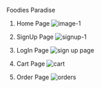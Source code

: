 Foodies Paradise

1. Home Page
![image-1](https://github.com/shrawan0840/Foodies-Paradise/assets/87697180/5aecb4fb-a2d0-4a4e-a55f-dbdde5276ed4)

2. SignUp Page
![signup-1](https://github.com/shrawan0840/Foodies-Paradise/assets/87697180/3861d956-8c53-4ee4-9cb3-eb859bce6984)

3. LogIn Page
![sign up page](https://github.com/shrawan0840/Foodies-Paradise/assets/87697180/f1c97605-13fd-4eed-a419-dffe47c34d1a)

4. Cart Page
![cart](https://github.com/shrawan0840/Foodies-Paradise/assets/87697180/d890f487-daaa-402c-b94c-a30b4eb4d292)

5. Order Page
![orders](https://github.com/shrawan0840/Foodies-Paradise/assets/87697180/a13c615b-d213-42c9-a2d1-a16f3e6c463b)
